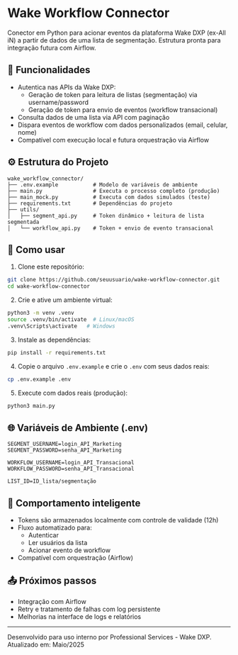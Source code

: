 
# Wake Workflow Connector

Conector em Python para acionar eventos da plataforma Wake DXP (ex-All iN) a partir de dados de uma lista de segmentação. Estrutura pronta para integração futura com Airflow.

## 📌 Funcionalidades

- Autentica nas APIs da Wake DXP:
  - Geração de token para leitura de listas (segmentação) via username/password
  - Geração de token para envio de eventos (workflow transacional)
- Consulta dados de uma lista via API com paginação
- Dispara eventos de workflow com dados personalizados (email, celular, nome)
- Compatível com execução local e futura orquestração via Airflow

## ⚙️ Estrutura do Projeto

```
wake_workflow_connector/
├── .env.example           # Modelo de variáveis de ambiente
├── main.py                # Executa o processo completo (produção)
├── main_mock.py           # Executa com dados simulados (teste)
├── requirements.txt       # Dependências do projeto
├── utils/
│   ├── segment_api.py     # Token dinâmico + leitura de lista segmentada
│   └── workflow_api.py    # Token + envio de evento transacional
```

## 🔧 Como usar

1. Clone este repositório:
```bash
git clone https://github.com/seuusuario/wake-workflow-connector.git
cd wake-workflow-connector
```

2. Crie e ative um ambiente virtual:
```bash
python3 -m venv .venv
source .venv/bin/activate  # Linux/macOS
.venv\Scripts\activate   # Windows
```

3. Instale as dependências:
```bash
pip install -r requirements.txt
```

4. Copie o arquivo `.env.example` e crie o `.env` com seus dados reais:
```bash
cp .env.example .env
```

5. Execute com dados reais (produção):
```bash
python3 main.py
```

## 🌐 Variáveis de Ambiente (.env)

```env
SEGMENT_USERNAME=login_API_Marketing
SEGMENT_PASSWORD=senha_API_Marketing

WORKFLOW_USERNAME=login_API_Transacional
WORKFLOW_PASSWORD=senha_API_Transacional

LIST_ID=ID_lista/segmentação
```

## 🧠 Comportamento inteligente

- Tokens são armazenados localmente com controle de validade (12h)
- Fluxo automatizado para:
  - Autenticar
  - Ler usuários da lista
  - Acionar evento de workflow
- Compatível com orquestração (Airflow)

## 📤 Próximos passos

- Integração com Airflow
- Retry e tratamento de falhas com log persistente
- Melhorias na interface de logs e relatórios

---

Desenvolvido para uso interno por Professional Services - Wake DXP.
Atualizado em: Maio/2025
